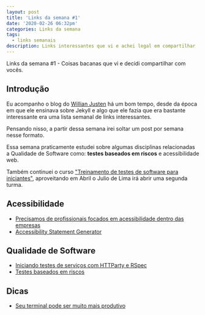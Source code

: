 ```yaml
---
layout: post
title: 'Links da semana #1'
date: '2020-02-26 06:32pm'
categories: Links da semana
tags:
  - links semanais
description: Links interessantes que vi e achei legal em compartilhar
---
```

Links da semana #1 - Coisas bacanas que vi e decidi compartilhar com vocês.

## Introdução

Eu acompanho o blog do [Willian Justen](https://willianjusten.com.br) há um bom tempo, desde da época em que ele ensinava sobre Jekyll e algo que ele fazia que era bastante interessante era uma lista semanal de links interessantes.

Pensando nisso, a partir dessa semana irei soltar um post por semana nesse formato. 

Essa semana praticamente estudei sobre algumas disciplinas relacionadas a Qualidade de Software como: **testes baseados em riscos** e acessibilidade web.

Também continuei o curso ["Treinamento de testes de software para iniciantes"](https://www.hotmart.com/product/treinamento-de-testes-de-software-para-iniciantes), aproveitando em Abril o Julio de Lima irá abrir uma segunda turma.

## Acessibilidade

* [Precisamos de profissionais focados em acessibilidade dentro das empresas](https://uxdesign.blog.br/precisamos-de-profissionais-focados-em-acessibilidade-dentro-das-empresas-e6f4cde69df9)
* [Accessibility Statement Generator](https://www.accessibilitystatementgenerator.com/)

## Qualidade de Software

* [Iniciando testes de serviços com HTTParty e RSpec](https://medium.com/cwi-software/https-medium-com-maximilianoalves-iniciando-testes-de-servicos-com-httparty-e-rspec-366fe93525ab)
* [Testes baseados em riscos](http://www.matera.com/blog/post/testes-baseados-em-riscos)

## Dicas

* [Seu terminal pode ser muito mais produtivo](https://medium.com/@ivanaugustobd/seu-terminal-pode-ser-muito-muito-mais-produtivo-3159c8ef77b2)
